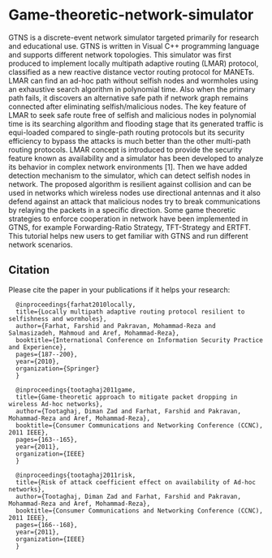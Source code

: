 # Game-theoretic-network-simulator
GTNS is a discrete-event network simulator targeted primarily for research and educational use.  GTNS is written in Visual C++ programming language and supports different network topologies. This simulator was first produced to implement locally multipath adaptive routing (LMAR) protocol, classified as a new reactive distance vector routing protocol for MANETs. LMAR can find an ad-hoc path without selfish nodes and wormholes using an exhaustive search algorithm in polynomial time. Also when the primary path fails, it discovers an alternative safe path if network graph remains connected after eliminating selfish/malicious nodes. The key feature of LMAR to seek safe route free of selfish and malicious nodes in polynomial time is its searching algorithm and flooding stage that its generated traffic is equi-loaded compared to single-path routing protocols but its security efficiency to bypass the attacks is much better than the other multi-path routing protocols. LMAR concept is introduced to provide the security feature known as availability and a simulator has been developed to analyze its behavior in complex network environments [1]. Then we have added detection mechanism to the simulator, which can detect selfish nodes in network. The proposed algorithm is resilient against collision and can be used in networks which wireless nodes use directional antennas and it also defend against an attack that malicious nodes try to break communications by relaying the packets in a specific direction. Some game theoretic strategies to enforce cooperation in network have been implemented in GTNS, for example Forwarding-Ratio Strategy, TFT-Strategy and ERTFT. This tutorial helps new users to get familiar with GTNS and run different network scenarios.

## Citation
Please cite the paper in your publications if it helps your research:

 

      @inproceedings{farhat2010locally,
      title={Locally multipath adaptive routing protocol resilient to selfishness and wormholes},
      author={Farhat, Farshid and Pakravan, Mohammad-Reza and Salmasizadeh, Mahmoud and Aref, Mohammad-Reza},
      booktitle={International Conference on Information Security Practice and Experience},
      pages={187--200},
      year={2010},
      organization={Springer}
      }
      
      @inproceedings{tootaghaj2011game,
      title={Game-theoretic approach to mitigate packet dropping in wireless Ad-hoc networks},
      author={Tootaghaj, Diman Zad and Farhat, Farshid and Pakravan, Mohammad-Reza and Aref, Mohammad-Reza},
      booktitle={Consumer Communications and Networking Conference (CCNC), 2011 IEEE},
      pages={163--165},
      year={2011},
      organization={IEEE}
      }
      
      @inproceedings{tootaghaj2011risk,
      title={Risk of attack coefficient effect on availability of Ad-hoc networks},
      author={Tootaghaj, Diman Zad and Farhat, Farshid and Pakravan, Mohammad-Reza and Aref, Mohammad-Reza},
      booktitle={Consumer Communications and Networking Conference (CCNC), 2011 IEEE},
      pages={166--168},
      year={2011},
      organization={IEEE}
      }

